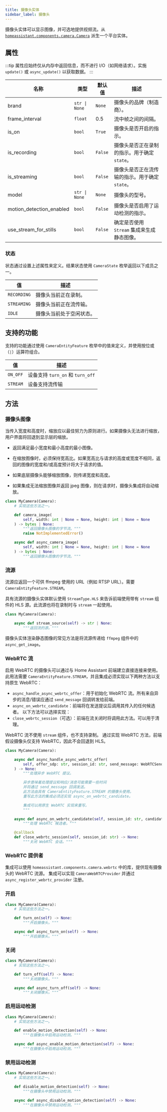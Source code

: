 ```yaml
---
title: 摄像头实体
sidebar_label: 摄像头
---
```


摄像头实体可以显示图像，并可选地提供视频流。从 [`homeassistant.components.camera.Camera`](https://github.com/home-assistant/core/blob/dev/homeassistant/components/camera/__init__.py) 派生一个平台实体。

## 属性

:::tip
属性应始终仅从内存中返回信息，而不进行 I/O（如网络请求）。实施 `update()` 或 `async_update()` 以获取数据。
:::

| 名称                      | 类型                                | 默认值  | 描述                                                                                              |
| ------------------------- | ----------------------------------- | ------- | ------------------------------------------------------------------------------------------------- |
| brand                     | <code>str &#124; None</code>       | `None`  | 摄像头的品牌（制造商）。                                                                          |
| frame_interval            | `float`                            | 0.5     | 流中帧之间的间隔。                                                                                |
| is_on                     | `bool`                             | `True`  | 摄像头是否开启的指示。                                                                            |
| is_recording              | `bool`                             | `False` | 摄像头是否正在录制的指示。用于确定 `state`。                                                     |
| is_streaming              | `bool`                             | `False` | 摄像头是否正在流传输的指示。用于确定 `state`。                                                  |
| model                     | <code>str &#124; None</code>       | `None`  | 摄像头的型号。                                                                                    |
| motion_detection_enabled   | `bool`                             | `False` | 摄像头是否启用了运动检测的指示。                                                                  |
| use_stream_for_stills     | `bool`                             | `False` | 确定是否使用 `Stream` 集成来生成静态图像。                                                      |

### 状态

状态通过设置上述属性来定义。结果状态使用 `CameraState` 枚举返回以下成员之一。

| 值           | 描述                                      |
|--------------|------------------------------------------|
| `RECORDING`  | 摄像头当前正在录制。                      |
| `STREAMING`  | 摄像头当前正在流传输。                    |
| `IDLE`       | 摄像头当前处于空闲状态。                  |


## 支持的功能

支持的功能通过使用 `CameraEntityFeature` 枚举中的值来定义，并使用按位或（`|`）运算符组合。

| 值        | 描述                                            |
|-----------|-------------------------------------------------|
| `ON_OFF`  | 设备支持 `turn_on` 和 `turn_off`               |
| `STREAM`  | 设备支持流传输                                  |

## 方法

### 摄像头图像

当传入宽度和高度时，缩放应以最佳努力为原则进行。如果摄像头无法进行缩放，用户界面将回退到显示层的缩放。

- 返回满足最小宽度和最小高度的最小图像。

- 在缩放图像时，必须保持宽高比。如果宽高比与请求的高度或宽度不相同，返回的图像的宽度和/或高度预计将大于请求的值。

- 如果底层摄像头能够缩放图像，则传递宽度和高度。

- 如果集成无法缩放图像并返回 jpeg 图像，则在请求时，摄像头集成将自动缩放。

```python
class MyCamera(Camera):
    # 实现这些方法之一。

    def camera_image(
        self, width: int | None = None, height: int | None = None
    ) -> bytes | None:
        """返回摄像头图像的字节流。"""
        raise NotImplementedError()

    async def async_camera_image(
        self, width: int | None = None, height: int | None = None
    ) -> bytes | None:
        """返回摄像头图像的字节流。"""

```

### 流源

流源应返回一个可供 ffmpeg 使用的 URL（例如 RTSP URL）。需要 `CameraEntityFeature.STREAM`。

具有流源的摄像头实体默认使用 `StreamType.HLS` 来告诉前端使用带有 `stream` 组件的 HLS 源。此流源也将在录制时与 `stream` 一起使用。

```python
class MyCamera(Camera):

    async def stream_source(self) -> str | None:
        """返回流的源。"""

```

摄像头实体渲染静态图像的常见方法是将流源传递给 `ffmpeg` 组件中的 `async_get_image`。

### WebRTC 流

启用 WebRTC 的摄像头可以通过与 Home Assistant 前端建立直接连接来使用。此用法需要 `CameraEntityFeature.STREAM`，并且集成必须实现以下两种方法以支持原生 WebRTC：
- `async_handle_async_webrtc_offer`：用于初始化 WebRTC 流。所有来自异步的消息/错误应通过 `send_message` 回调转发给前端。
- `async_on_webrtc_candidate`：前端将在发送提议后调用其传入的任何候选者。
以下方法可以选择实现：
- `close_webrtc_session`（可选）：前端在流关闭时将调用此方法。可以用于清理。

WebRTC 流不使用 `stream` 组件，也不支持录制。
通过实现 WebRTC 方法，前端假设摄像头仅支持 WebRTC，因此不会回退到 HLS。

```python
class MyCamera(Camera):

    async def async_handle_async_webrtc_offer(
        self, offer_sdp: str, session_id: str, send_message: WebRTCSendMessage
    ) -> None:
        """处理异步 WebRTC 提议。

        异步意味着处理提议和响应/消息可能需要一些时间
        并将通过 send_message 回调发送。
        此方法由具有 CameraEntityFeature.STREAM 的摄像头使用。
        重写此方法的集成必须还实现 async_on_webrtc_candidate。

        集成可以用原生 WebRTC 实现来重写。
        """

    async def async_on_webrtc_candidate(self, session_id: str, candidate: RTCIceCandidate) -> None:
        """处理 WebRTC 候选者。"""

    @callback
    def close_webrtc_session(self, session_id: str) -> None:
        """关闭 WebRTC 会话。"""
```

### WebRTC 提供者

集成可以使用 `homeassistant.components.camera.webrtc` 中的库，提供现有摄像头的 WebRTC 流源。
集成可以实现 `CameraWebRTCProvider` 并通过 `async_register_webrtc_provider` 注册。

### 开启

```python
class MyCamera(Camera):
    # 实现这些方法之一。

    def turn_on(self) -> None:
        """开启摄像头。"""

    async def async_turn_on(self) -> None:
        """开启摄像头。"""
```

### 关闭

```python
class MyCamera(Camera):
    # 实现这些方法之一。

    def turn_off(self) -> None:
        """关闭摄像头。"""

    async def async_turn_off(self) -> None:
        """关闭摄像头。"""
```

### 启用运动检测

```python
class MyCamera(Camera):
    # 实现这些方法之一。

    def enable_motion_detection(self) -> None:
        """在摄像头中启用运动检测。"""

    async def async_enable_motion_detection(self) -> None:
        """在摄像头中启用运动检测。"""
```

### 禁用运动检测

```python
class MyCamera(Camera):
    # 实现这些方法之一。

    def disable_motion_detection(self) -> None:
        """在摄像头中禁用运动检测。"""

    async def async_disable_motion_detection(self) -> None:
        """在摄像头中禁用运动检测。"""